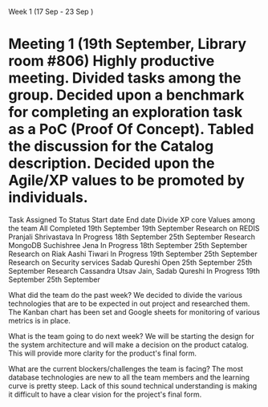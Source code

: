 Week 1 (17 Sep - 23 Sep )

Meeting 1 (19th September, Library room #806) Highly productive meeting. Divided tasks among the group. Decided upon a benchmark for completing an exploration task as a PoC (Proof Of Concept). Tabled the discussion for the Catalog description. Decided upon the Agile/XP values to be promoted by individuals.
===================================================================================================================
Task			Assigned To		Status		Start date		End date
Divide XP core
Values among the team	All			Completed	19th September		19th September
Research on REDIS	Pranjali Shrivastava	In Progress	18th September		25th September
Research MongoDB	Suchishree Jena		In Progress	18th September		25th September
Research on Riak	Aashi Tiwari		In Progress	19th September		25th September
Research on Security
services		Sadab Qureshi		Open		25th September		25th September
Research Cassandra	Utsav Jain, 
			Sadab Qureshi		In Progress	19th September		25th September

What did the team do the past week? We decided to divide the various technologies that are to be expected in out project and researched them. The Kanban chart has been set and Google sheets for monitoring of various metrics is in place.

What is the team going to do next week? We will be starting the design for the system architecture and will make a decision on the product catalog. This will provide more clarity for the product's final form.

What are the current blockers/challenges the team is facing? The most database technologies are new to all the team members and the learning curve is pretty steep. Lack of this sound technical understanding is making it difficult to have a clear vision for the project's final form.